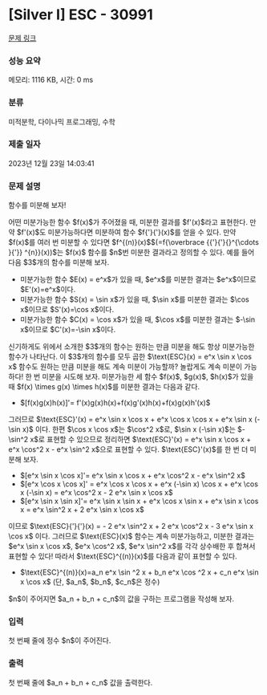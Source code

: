 # [Silver I] ESC - 30991 

[문제 링크](https://www.acmicpc.net/problem/30991) 

### 성능 요약

메모리: 1116 KB, 시간: 0 ms

### 분류

미적분학, 다이나믹 프로그래밍, 수학

### 제출 일자

2023년 12월 23일 14:03:41

### 문제 설명

<p>함수를 미분해 보자!</p>

<p>어떤 미분가능한 함수 $f(x)$가 주어졌을 때, 미분한 결과를 $f'(x)$라고 표현한다. 만약 $f'(x)$도 미분가능하다면 미분하여 함수 $f{'}{'}(x)$를 얻을 수 있다. 만약 $f(x)$를 여러 번 미분할 수 있다면 $f^{(n)}(x)$$(=f{\overbrace {{'}{'}{}^{\cdots }{'}} ^{n}}(x))$는 $f(x)$ 함수를 $n$번 미분한 결과라고 정의할 수 있다. 예를 들어 다음 $3$개의 함수를 미분해 보자.</p>

<ul>
	<li>미분가능한 함수 $E(x) = e^x$가 있을 때, $e^x$를 미분한 결과는 $e^x$이므로 $E'(x)=e^x$이다.</li>
	<li>미분가능한 함수 $S(x) = \sin x$가 있을 때, $\sin x$를 미분한 결과는 $\cos x$이므로 $S'(x)=\cos x$이다.</li>
	<li>미분가능한 함수 $C(x) = \cos x$가 있을 때, $\cos x$를 미분한 결과는 $-\sin x$이므로 $C'(x)=-\sin x$이다.</li>
</ul>

<p>신기하게도 위에서 소개한 $3$개의 함수는 원하는 만큼 미분을 해도 항상 미분가능한 함수가 나타난다. 이 $3$개의 함수를 모두 곱한 $\text{ESC}(x) = e^x \sin x \cos x$ 함수도 원하는 만큼 미분을 해도 계속 미분이 가능할까? 놀랍게도 계속 미분이 가능하다! 한 번 미분을 시도해 보자. 미분가능한 세 함수 $f(x)$, $g(x)$, $h(x)$가 있을 때 $f(x) \times g(x) \times h(x)$를 미분한 결과는 다음과 같다.</p>

<ul>
	<li>$[f(x)g(x)h(x)]'= f'(x)g(x)h(x)+f(x)g'(x)h(x)+f(x)g(x)h'(x)$</li>
</ul>

<p>그러므로 $\text{ESC}'(x) = e^x \sin x \cos x + e^x \cos x \cos x + e^x \sin x (-\sin x)$ 이다. 한편 $\cos x \cos x$는 $\cos^2 x$로, $\sin x (-\sin x)$는 $-\sin^2 x$로 표현할 수 있으므로 정리하면 $\text{ESC}'(x) = e^x \sin x \cos x + e^x \cos^2 x - e^x \sin^2 x$으로 표현할 수 있다. $\text{ESC}'(x)$를 한 번 더 미분해 보자.</p>

<ul>
	<li>$[e^x \sin x \cos x]'= e^x \sin x \cos x + e^x \cos^2 x - e^x \sin^2 x$</li>
	<li>$[e^x \cos x \cos x]' = e^x \cos x \cos x + e^x (-\sin x) \cos x + e^x \cos x (-\sin x) = e^x \cos^2 x - 2 e^x \sin x \cos x$</li>
	<li>$[e^x \sin x \sin x]'= e^x \sin x \sin x + e^x \cos x \sin x + e^x \sin x \cos x = e^x \sin^2 x + 2 e^x \sin x \cos x$</li>
</ul>

<p>이므로 $\text{ESC}{'}{'}(x) = - 2 e^x \sin^2 x + 2 e^x \cos^2 x - 3 e^x \sin x \cos x$ 이다. 그러므로 $\text{ESC}(x)$ 함수는 계속 미분가능하고, 미분한 결과는 $e^x \sin x \cos x$, $e^x \cos^2 x$, $e^x \sin^2 x$를 각각 상수배한 후 합쳐서 표현할 수 있다! 따라서 $\text{ESC}^{(n)}(x)$를 다음과 같이 표현할 수 있다.</p>

<ul>
	<li>$\text{ESC}^{(n)}(x)=a_n e^x \sin ^2 x + b_n e^x \cos ^2 x + c_n e^x \sin x \cos x$ (단, $a_n$, $b_n$, $c_n$은 정수)</li>
</ul>

<p>$n$이 주어지면 $a_n + b_n + c_n$의 값을 구하는 프로그램을 작성해 보자.</p>

### 입력 

 <p>첫 번째 줄에 정수 $n$이 주어진다.</p>

### 출력 

 <p>첫 번째 줄에 $a_n + b_n + c_n$ 값을 출력한다.</p>

